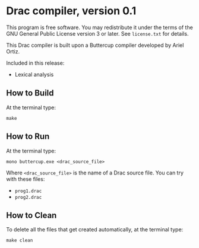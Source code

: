 # Drac compiler, version 0.1

This program is free software. You may redistribute it under the terms of the GNU General Public License version 3 or later. See `license.txt` for details.

This Drac compiler is built upon a Buttercup compiler developed by Ariel Ortiz. 

Included in this release:

* Lexical analysis

## How to Build

At the terminal type:

    make

## How to Run

At the terminal type:

    mono buttercup.exe <drac_source_file>

Where `<drac_source_file>` is the name of a Drac source file. You can try with these files:

* `prog1.drac`
* `prog2.drac`

## How to Clean

To delete all the files that get created automatically, at the terminal type:

    make clean
